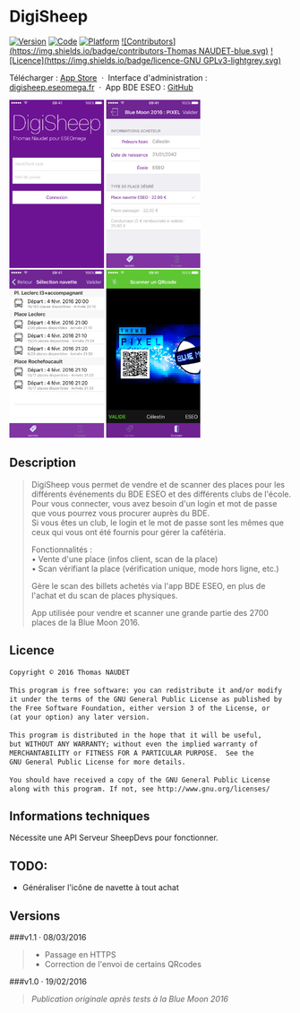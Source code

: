 # DigiSheep

[![Version](https://img.shields.io/badge/version-1.1-green.svg)](https://itunes.apple.com/app/apple-store/id1084746837?pt=104224803&ct=GitHub&mt=8)
[![Code](https://img.shields.io/badge/code-Objective--C-orange.svg)](https://developer.apple.com/library/ios/documentation/Cocoa/Conceptual/ProgrammingWithObjectiveC/Introduction/Introduction.html#//apple_ref/doc/uid/TP40011210)
[![Platform](https://img.shields.io/badge/platform-iOS-red.svg)](http://www.apple.com/ios/)
[![Contributors](https://img.shields.io/badge/contributors-Thomas NAUDET-blue.svg)](http://twitter.com/tomn94)
[![Licence](https://img.shields.io/badge/licence-GNU GPLv3-lightgrey.svg)](http://www.gnu.org/licenses/)

Télécharger : [App Store](https://itunes.apple.com/app/apple-store/id1084746837?pt=104224803&ct=GitHub&mt=8) &nbsp;·&nbsp; Interface d'administration : [digisheep.eseomega.fr](http://digisheep.eseomega.fr) &nbsp;·&nbsp; App BDE ESEO : [GitHub](https://github.com/Tomn94/BDE-ESEO)

<img src="/Captures App Store/5/1.png?raw=true" height="300" />
<img src="/Captures App Store/5/2.png?raw=true" height="300" />
<img src="/Captures App Store/5/3.png?raw=true" height="300" />
<img src="/Captures App Store/5/4.png?raw=true" height="300" />

## Description
> DigiSheep vous permet de vendre et de scanner des places pour les différents événements du BDE ESEO et des différents clubs de l'école.<br>
> Pour vous connecter, vous avez besoin d'un login et mot de passe que vous pourrez vous procurer auprès du BDE.<br>
> Si vous êtes un club, le login et le mot de passe sont les mêmes que ceux qui vous ont été fournis pour gérer la cafétéria.
> 
> Fonctionnalités :<br>
> • Vente d'une place (infos client, scan de la place)<br>
> • Scan vérifiant la place (vérification unique, mode hors ligne, etc.)
> 
> Gère le scan des billets achetés via l'app BDE ESEO, en plus de l'achat et du scan de places physiques.
> 
> App utilisée pour vendre et scanner une grande partie des 2700 places de la Blue Moon 2016.

## Licence

    Copyright © 2016 Thomas NAUDET

    This program is free software: you can redistribute it and/or modify
    it under the terms of the GNU General Public License as published by
    the Free Software Foundation, either version 3 of the License, or
    (at your option) any later version.

    This program is distributed in the hope that it will be useful,
    but WITHOUT ANY WARRANTY; without even the implied warranty of
    MERCHANTABILITY or FITNESS FOR A PARTICULAR PURPOSE.  See the
    GNU General Public License for more details.

    You should have received a copy of the GNU General Public License
    along with this program. If not, see http://www.gnu.org/licenses/

## Informations techniques
Nécessite une API Serveur SheepDevs pour fonctionner.

## TODO:
- Généraliser l'icône de navette à tout achat

## Versions
###v1.1 · 08/03/2016
> - Passage en HTTPS
> - Correction de l'envoi de certains QRcodes

###v1.0 · 19/02/2016
> *Publication originale après tests à la Blue Moon 2016*
